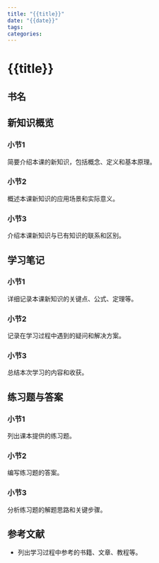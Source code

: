 ```yaml
---
title: "{{title}}"
date: "{{date}}"
tags: 
categories:
---
```


# {{title}}

## 书名

## 新知识概览
### 小节1
简要介绍本课的新知识，包括概念、定义和基本原理。

### 小节2
概述本课新知识的应用场景和实际意义。

### 小节3
介绍本课新知识与已有知识的联系和区别。

## 学习笔记
### 小节1
详细记录本课新知识的关键点、公式、定理等。

### 小节2
记录在学习过程中遇到的疑问和解决方案。

### 小节3
总结本次学习的内容和收获。

## 练习题与答案
### 小节1
列出课本提供的练习题。

### 小节2
编写练习题的答案。

### 小节3
分析练习题的解题思路和关键步骤。

## 参考文献
- 列出学习过程中参考的书籍、文章、教程等。
